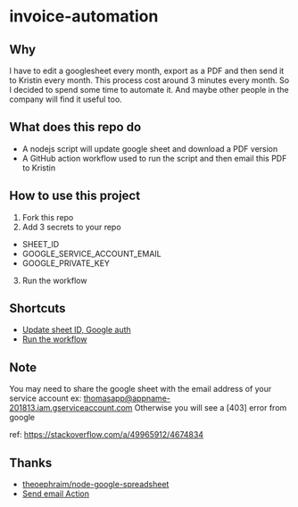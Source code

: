 # invoice-automation

## Why

I have to edit a googlesheet every month, export as a PDF and then send it to Kristin every month. This process cost around 3 minutes every month. So I decided to spend some time to automate it. And maybe other people in the company will find it useful too.

## What does this repo do

- A nodejs script will update google sheet and download a PDF version
- A GitHub action workflow used to run the script and then email this PDF to Kristin

## How to use this project

1. Fork this repo
2. Add 3 secrets to your repo
  - SHEET_ID
  - GOOGLE_SERVICE_ACCOUNT_EMAIL
  - GOOGLE_PRIVATE_KEY
3. Run the workflow

## Shortcuts

- [Update sheet ID, Google auth](https://github.com/timqian/invoice-automation/settings/secrets/actions)
- [Run the workflow](https://github.com/timqian/invoice-automation/actions/workflows/main.yml)

## Note

You may need to share the google sheet with the email address of your service account ex: thomasapp@appname-201813.iam.gserviceaccount.com 
Otherwise you will see a [403] error from google

ref: https://stackoverflow.com/a/49965912/4674834

## Thanks

- [theoephraim/node-google-spreadsheet](https://github.com/theoephraim/node-google-spreadsheet)
- [Send email Action](https://github.com/marketplace/actions/send-email)
